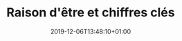 ---
title: Raison d'être et chiffres clés
date: 2019-12-06T13:48:10+01:00
layout: chiffres
menu:
  main:
    parent: asso
    weight: 1
illu: /img/page-mission/illu-mission.svg
intro:
  first: "Cacher sa protection dans sa manche, se moquer d’une tâche de sang sur un jean, employer des euphémismes, ne pas avoir accès à des protections, sont autant d’habitudes qui prouvent que les règles demeurent encore un sujet extrêmement tabou. Aujourd’hui encore, les règles et leurs conséquences sur la vie et la santé de millions de femmes restent un impensé collectif, cela ne peut pas durer."
origine:
  title: Origine
  text_first: "Créée en 2015 par Tara Heuzé-Sarmini, Règles Élémentaires est la première association française de lutte contre la précarité menstruelle et le tabou des règles. 
  Notre mission : permettre à toutes les personnes de vivre leurs règles dans de bonnes conditions et faire qu’avoir ses règles ne soit plus un frein dans leur quotidien."
  text_second: "Pour cela, nous avons débuté par la collecte de protections périodiques pour les redistribuer aux personnes qui en ont besoin. Mais il fallait aller plus loin et combattre le tabou, c’est pourquoi nous avons développé des actions concrètes de sensibilisation avec des interventions dans les écoles pour donner de l’information là où elle est encore absente et pourtant nécessaire. Petit à petit, nous avons fait entrer les règles dans le débat public, que ce soit à travers des mobilisations politiques, des événements, des grandes campagnes de sensibilisation… Bref, nous agissons concrètement pour <b>#changerlesregles</b> !"
precarite:
  title: "La précarité menstruelle, c’est quoi ?"
  text: "C'est une situation vécue par toute personne qui éprouve des difficultés financières à disposer de suffisamment de protections périodiques pour se protéger correctement pendant ses règles."
  chiffre_title: "En France, 4 000 000 de femmes sont victimes de précarité menstruelle*"
  chiffre_text: "Ce manque d’accès aux protections peut bien sûr provoquer de graves troubles physiques : démangeaisons, infections, syndrome du choc toxique pouvant occasionner la mort. Cette situation a aussi un fort impact psychologique (perte de confiance en soi) et des répercussions sociales (incapacité à aller travailler ou étudier, notamment)"
tabou:
  title: "À quel point c’est tabou les règles ?"
  text: "Pourtant les conséquences sont bien réelles : Précarité menstruelle, méconnaissances (sur son corps, sur le fonctionnement des règles…), errance médicale, traitements inadaptés, discriminations, humiliations….<br/>
  Ce tabou se renforce encore plus à l’école où ⅓ des jeunes ont déjà subi des humiliations, ou en entreprise où il est quasiment impossible de trouver des protections périodiques alors même que les règles sont par nature difficilement prévisibles. "
  chiffre_title: "1 Français·e sur 2 pense que les règles sont taboues"
study:
  - number: 30%
    text: "30% des femmes en France ont été confrontées à la précarité menstruelle*"
  - number: 30%
    text: "30% des femmes ont déjà manqué le travail à cause de leurs règles**"
  - number: 80%
    text: "80% des Français·es estiment que la précarité menstruelle est un sujet de santé publique**"
  - number: 60%
    text: "60% des répondant·es n’ont reçu aucun enseignement formel à propos des règles**"
study_source: "** (source : baromètre exclusif Règles Élémentaires x OpinionWay, Mai 2022)"
study_source2: "* (source : enquête exclusive Règles Élémentaires x OpinionWay, Mars 2023)"
study_title: "Nos études avec Opinion Way"
study_text: "Pour que les règles soient un sujet de santé publique !"
study_button: "Consulter le baromètre"
study_button2: "Consulter l'enquête"
numbers:
  title: Notre impact
  content: "Depuis la création de l'association en novembre 2015 :" 
  cards:
    - number: "+ de 15M"
      img: /img/page-mission/carte.svg
      desc: de protections collectées et redistribuées
    - number: "1 200 000"
      img: /img/page-mission/rond-protections.svg
      desc: mois de règles couverts
    - number: "+ de 3 000"
      img: /img/page-mission/illu_obtenir_une_boite.svg
      desc: collectes organisées partout en France
    - number: "+ de 500"
      img: /img/page-mission/partenariat.svg
      desc: partenaires associatifs sur tout le territoire
    - number: "10 000"
      img: /img/page-mission/sensibilisation.svg
      desc: personnes sensibilisées lors de nos ateliers ou événements
collectes:
  title: "Protections périodiques collectées par Règles Élémentaires"
action_button: "En savoir plus sur nos actions"
rapport:
  title: "Notre Rapport d’Activité 2022"
  content: >
    Et pour avoir des informations plus détaillées sur notre impact, on vous propose de consulter notre dernier rapport d’activité !
  button:
    link: "https://doccollectes.blob.core.windows.net/statics/rapport_activité_2022_RE.pdf"
    text: Lire le rapport d'activité
  illu: /img/page-mobiliser/rapport_2022.png
---